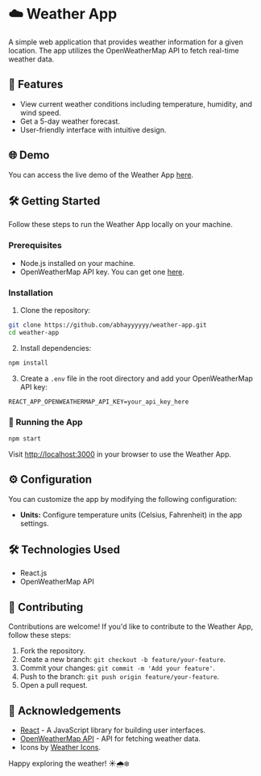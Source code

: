# ☁️ Weather App


A simple web application that provides weather information for a given location. The app utilizes the OpenWeatherMap API to fetch real-time weather data.

## 🚀 Features

- View current weather conditions including temperature, humidity, and wind speed.
- Get a 5-day weather forecast.
- User-friendly interface with intuitive design.

## 🌐 Demo

You can access the live demo of the Weather App [here](https://weather-app-red-eight.vercel.app/).

## 🛠️ Getting Started

Follow these steps to run the Weather App locally on your machine.

### Prerequisites

- Node.js installed on your machine.
- OpenWeatherMap API key. You can get one [here](https://openweathermap.org/appid).

### Installation

1. Clone the repository:

```bash
git clone https://github.com/abhayyyyyy/weather-app.git
cd weather-app
```

2. Install dependencies:

```bash
npm install
```

3. Create a `.env` file in the root directory and add your OpenWeatherMap API key:

```env
REACT_APP_OPENWEATHERMAP_API_KEY=your_api_key_here
```

### 🏃 Running the App

```bash
npm start
```

Visit [http://localhost:3000](http://localhost:3000) in your browser to use the Weather App.

## ⚙️ Configuration

You can customize the app by modifying the following configuration:

- **Units:** Configure temperature units (Celsius, Fahrenheit) in the app settings.

## 🛠️ Technologies Used

- React.js
- OpenWeatherMap API

## 🤝 Contributing

Contributions are welcome! If you'd like to contribute to the Weather App, follow these steps:

1. Fork the repository.
2. Create a new branch: `git checkout -b feature/your-feature`.
3. Commit your changes: `git commit -m 'Add your feature'`.
4. Push to the branch: `git push origin feature/your-feature`.
5. Open a pull request.


## 🙏 Acknowledgements

- [React](https://reactjs.org/) - A JavaScript library for building user interfaces.
- [OpenWeatherMap API](https://openweathermap.org/api) - API for fetching weather data.
- Icons by [Weather Icons](https://erikflowers.github.io/weather-icons/).

Happy exploring the weather! ☀️🌧️❄️

